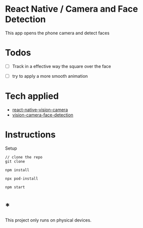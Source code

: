 # React Native / Camera and Face Detection

This app opens the phone camera and detect faces

# Todos
- [ ] Track in a effective way the square over the face
- [ ] try to apply a more smooth animation


# Tech applied

- [react-native-vision-camera](https://mrousavy.com/react-native-vision-camera/docs/guides)
- [vision-camera-face-detection](https://github.com/rodgomesc/vision-camera-face-detector)

# Instructions

Setup

```
// clone the repo
git clone

npm install
```

```
npx pod-install
```

```
npm start
```

# \*

This project only runs on physical devices.
